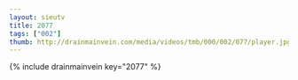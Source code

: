 ```yaml
--- 
layout: sieutv
title: 2077
tags: ["002"]
thumb: http://drainmainvein.com/media/videos/tmb/000/002/077/player.jpg
---
```

{% include drainmainvein key="2077" %} 
